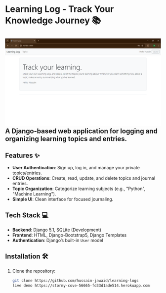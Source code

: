 # Learning Log - Track Your Knowledge Journey 📚

![Learning Log Banner](images/banner.png) A Django-based web application for logging and organizing learning topics and entries.
---

## Features ✨
- **User Authentication**: Sign up, log in, and manage your private topics/entries.
- **CRUD Operations**: Create, read, update, and delete topics and journal entries.
- **Topic Organization**: Categorize learning subjects (e.g., "Python", "Machine Learning").
- **Simple UI**: Clean interface for focused journaling.

## Tech Stack 💻
- **Backend**: Django 5.1, SQLite (Development)
- **Frontend**: HTML, Django-Bootstrap5, Django Templates
- **Authentication**: Django’s built-in `User` model

## Installation 🛠️
1. Clone the repository:
   ```bash
   git clone https://github.com/hussain-jawaid/learning-logs
   live demo https://stormy-cove-56665-fd33d1ade514.herokuapp.com
